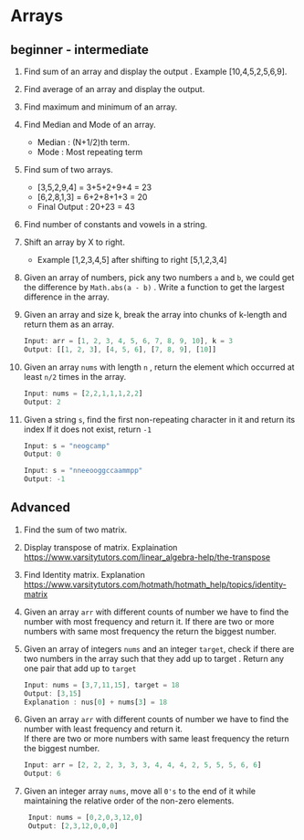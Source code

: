 # Arrays

## beginner - intermediate

1. Find sum of an array and display the output . Example [10,4,5,2,5,6,9].
2. Find average of an array and display the output.
3. Find maximum and minimum of an array.
4. Find Median and Mode of an array.
    - Median : (N+1/2)th term.
    - Mode : Most repeating term
5. Find sum of two arrays.
    - [3,5,2,9,4] = 3+5+2+9+4 = 23
    - [6,2,8,1,3] = 6+2+8+1+3 = 20
    - Final Output : 20+23 = 43
6. Find number of constants and vowels in a string.
7. Shift an array by X to right.
    - Example [1,2,3,4,5] after shifting to right [5,1,2,3,4]
8. Given an array of numbers, pick any two numbers `a`  and `b`, we could get the difference by `Math.abs(a - b)`  . Write a function to get the largest difference in the array.

9. Given an array and size k, break the array into chunks of k-length and return them as an array.
    ```javascript
    Input: arr = [1, 2, 3, 4, 5, 6, 7, 8, 9, 10], k = 3
    Output: [[1, 2, 3], [4, 5, 6], [7, 8, 9], [10]]
    ```
10. Given an array `nums` with length `n` , return the element which occurred at least `n/2` times in the array.
    ```javascript
    Input: nums = [2,2,1,1,1,2,2]
    Output: 2
    ```
11. Given a string `s`, find the first non-repeating character in it and return its index If it does not exist, return `-1`
    ```javascript
    Input: s = "neogcamp"
    Output: 0

    Input: s = "nneeooggccaammpp"
    Output: -1
    ``` 

## Advanced

1. Find the sum of two matrix.
2. Display transpose of matrix. Explaination https://www.varsitytutors.com/linear_algebra-help/the-transpose
3. Find Identity matrix. Explanation https://www.varsitytutors.com/hotmath/hotmath_help/topics/identity-matrix

4. Given an array `arr` with different counts of number we have to find the number with most frequency and return it. 
If there are two or more numbers with same most frequency the return the biggest number.
1. Given an array of integers `nums`  and an integer `target`, check if there are two numbers in the array such that they add up to target . Return any one pair that add up to `target`
    ```javascript
    Input: nums = [3,7,11,15], target = 18
    Output: [3,15]
    Explanation : nus[0] + nums[3] = 18
    ```
1. Given an array `arr` with different counts of number we have to find the number with least frequency and return it.   
If there are two or more numbers with same least frequency the return the biggest number.
    ```javascript
    Input: arr = [2, 2, 2, 3, 3, 3, 4, 4, 4, 2, 5, 5, 5, 6, 6]
    Output: 6
    ```
1. Given an integer array `nums`, move all `0's` to the end of it while maintaining the relative order of the non-zero elements.
   ```javascript
    Input: nums = [0,2,0,3,12,0]
    Output: [2,3,12,0,0,0]
   ```
